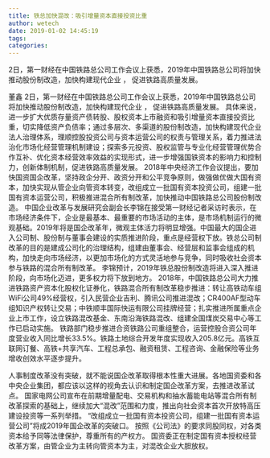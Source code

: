 ```yaml
---
title: 铁总加快混改：吸引增量资本直接投资比重
author: wetech
date: 2019-01-02 14:45:19
tags: 
categories: 
---
```

2日，第一财经在中国铁路总公司工作会议上获悉，2019年中国铁路总公司将加快推动股份制改造，加快构建现代企业 ， 促进铁路高质量发展。
<!-- more -->
董鑫
2日，第一财经在中国铁路总公司工作会议上获悉，2019年中国铁路总公司将加快推动股份制改造，加快构建现代企业 ， 促进铁路高质量发展。
具体来说，进一步扩大优质存量资产债转股、股权资本上市融资和吸引增量资本直接投资比重，切实降低资产负债率；通过多层次、多渠道的股份制改造，加快构建现代企业法人治理体系，理顺控股投资公司与资本运营公司的权责与管理关系，着力推进法治化市场化经营管理机制建设；探索多元投资、股权监管与专业化经营管理优势合作互补、优化资本经营效率效益的实现形式，进一步增强国铁资本的影响力和控制力，创新体制机制，促进铁路高质量发展。
2018年中央经济工作会议提出，要加快国资国企改革，坚持政企分开、政资分开和公平竞争原则，做强做优做大国有资本，加快实现从管企业向管资本转变，改组成立一批国有资本投资公司，组建一批国有资本运营公司，积极推进混合所有制改革，加快推动中国铁路总公司股份制改造。
中国企业改革与发展研究会副会长李锦在接受第一财经记者采访时表示，在市场经济条件下，企业是最基本、最重要的市场活动的主体，是市场机制运行的微观基础。2019年将是国企改革年，微观主体活力将明显增强。中国最大的国企进入公司制、股份制与董事会建设的实质推进阶段，重点是经营权下放。铁总公司制改革的目的是建成公司化的治理结构，组建由董事会、经营层和监事会组成的机构，加快走向市场经济，以更加市场化的方式灵活地参与竞争，同时吸收社会资本参与铁路的混合所有制改革。
李锦预计，2019年铁总股份制改造将进入深入推进阶段，向市场化迈进，更多权力将下放到地方。
2018年，中国铁路总公司大力推进铁路资产资本化股权化证券化，铁路混合所有制改革稳步推进：转让高铁动车组WiFi公司49%经营权，引入民营企业吉利、腾讯公司推进混改；CR400AF型动车组知识产权转让交易；中铁顺丰国际快运有限公司挂牌经营；扎实推进所属重点企业上市工作，设立铁路混改基金、东南沿海铁路混改、组建全国煤炭交易中心等工作已启动实施。
铁路部门稳步推进合资铁路公司重组整合，运营控股合资公司年度营业收入同比增长33.5%。铁路土地综合开发年度实现收入205.8亿元。高铁互联网订餐、高铁+共享汽车、工程总承包、融资租赁、工程咨询、金融保险等业务增收创效水平逐步提升。
 
 
人事制度改革没有突破，就不能说国企改革取得根本性重大进展。各地国资委和各中央企业集团，都应该以这样的视角去认识和制定国企改革方案，去推进改革试点。
国家电网公司宣布在前期增量配电、交易机构和抽水蓄能电站等混合所有制改革探索的基础上，继续加大“混改”范围和力度，推出向社会资本首次开放特高压建设投资等一系列举措。
“改组成立一批国有资本投资公司，组建一批国有资本运营公司”将成2019年国企改革的突破口。
按照《公司法》的要求同股同权，对各类资本给予同等法律保护，尊重所有的产权方。
国资委正在制定国有资本授权经营改革方案，由管企业为主转向管资本为主，对混改企业大胆放权。
